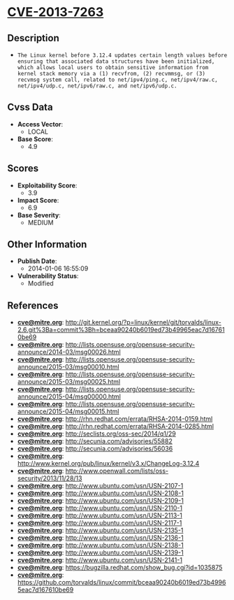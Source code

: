 
# [CVE-2013-7263](http://git.kernel.org/?p=linux/kernel/git/torvalds/linux-2.6.git%3Ba=commit%3Bh=bceaa90240b6019ed73b49965eac7d167610be69)

## Description

- `The Linux kernel before 3.12.4 updates certain length values before ensuring that associated data structures have been initialized, which allows local users to obtain sensitive information from kernel stack memory via a (1) recvfrom, (2) recvmmsg, or (3) recvmsg system call, related to net/ipv4/ping.c, net/ipv4/raw.c, net/ipv4/udp.c, net/ipv6/raw.c, and net/ipv6/udp.c.`

## Cvss Data

- **Access Vector**:
  - LOCAL
- **Base Score**:
  - 4.9

## Scores

- **Exploitability Score**:
  - 3.9
- **Impact Score**:
  - 6.9
- **Base Severity**:
  - MEDIUM

## Other Information

- **Publish Date**:
  - 2014-01-06 16:55:09
- **Vulnerability Status**:
  - Modified

## References

- **cve@mitre.org**: http://git.kernel.org/?p=linux/kernel/git/torvalds/linux-2.6.git%3Ba=commit%3Bh=bceaa90240b6019ed73b49965eac7d167610be69
- **cve@mitre.org**: http://lists.opensuse.org/opensuse-security-announce/2014-03/msg00026.html
- **cve@mitre.org**: http://lists.opensuse.org/opensuse-security-announce/2015-03/msg00010.html
- **cve@mitre.org**: http://lists.opensuse.org/opensuse-security-announce/2015-03/msg00025.html
- **cve@mitre.org**: http://lists.opensuse.org/opensuse-security-announce/2015-04/msg00000.html
- **cve@mitre.org**: http://lists.opensuse.org/opensuse-security-announce/2015-04/msg00015.html
- **cve@mitre.org**: http://rhn.redhat.com/errata/RHSA-2014-0159.html
- **cve@mitre.org**: http://rhn.redhat.com/errata/RHSA-2014-0285.html
- **cve@mitre.org**: http://seclists.org/oss-sec/2014/q1/29
- **cve@mitre.org**: http://secunia.com/advisories/55882
- **cve@mitre.org**: http://secunia.com/advisories/56036
- **cve@mitre.org**: http://www.kernel.org/pub/linux/kernel/v3.x/ChangeLog-3.12.4
- **cve@mitre.org**: http://www.openwall.com/lists/oss-security/2013/11/28/13
- **cve@mitre.org**: http://www.ubuntu.com/usn/USN-2107-1
- **cve@mitre.org**: http://www.ubuntu.com/usn/USN-2108-1
- **cve@mitre.org**: http://www.ubuntu.com/usn/USN-2109-1
- **cve@mitre.org**: http://www.ubuntu.com/usn/USN-2110-1
- **cve@mitre.org**: http://www.ubuntu.com/usn/USN-2113-1
- **cve@mitre.org**: http://www.ubuntu.com/usn/USN-2117-1
- **cve@mitre.org**: http://www.ubuntu.com/usn/USN-2135-1
- **cve@mitre.org**: http://www.ubuntu.com/usn/USN-2136-1
- **cve@mitre.org**: http://www.ubuntu.com/usn/USN-2138-1
- **cve@mitre.org**: http://www.ubuntu.com/usn/USN-2139-1
- **cve@mitre.org**: http://www.ubuntu.com/usn/USN-2141-1
- **cve@mitre.org**: https://bugzilla.redhat.com/show_bug.cgi?id=1035875
- **cve@mitre.org**: https://github.com/torvalds/linux/commit/bceaa90240b6019ed73b49965eac7d167610be69
